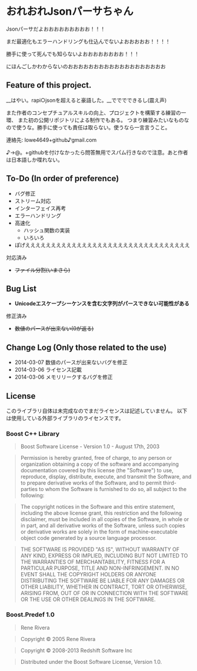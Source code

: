 ﻿
おれおれJsonパーサちゃん
===============================================================================

Jsonパーサだよおおおおおおおおお！！！

まだ最適化もエラーハンドリングも仕込んでないよおおおおお！！！！

勝手に使って死んでも知らないよおおおおおおおお！！！

にほんごしかわからないのおおおおおおおおおおおおおおおおおおお

Feature of this project.
-------------------------------------------------------------------------------
__はやい。rapi○jsonを超えると豪語した。__でででできるし(震え声)

また作者のコンセプチュアルスキルの向上、プロジェクトを構築する練習の一環、
また初の公開リポジトリによる制作でもある。
つまり練習みたいなものなので使うな。勝手に使っても責任は取らない。使うなら一言言うこと。

連絡先: lowe4649+github♪gmail.com

♪→@。+githubを付けなかったら問答無用でスパム行きなので注意。あと作者は日本語しか喋れない。

To-Do (In order of preference)
-------------------------------------------------------------------------------
* バグ修正
* ストリーム対応
* インターフェイス再考
* エラーハンドリング
* 高速化
	- ハッシュ関数の実装
	- いろいろ
* ぽげええええええええええええええええええええええええええええええええ

対応済み

* ~~ファイル分割(いまさら)~~

Bug List
-------------------------------------------------------------------------------
* __Unicodeエスケープシーケンスを含む文字列がパースできない可能性がある__

修正済み

* ~~数値のパースが出来ない(0が返る)~~

Change Log (Only those related to the use)
-------------------------------------------------------------------------------
* 2014-03-07 数値のパースが出来ないバグを修正
* 2014-03-06 ライセンス記載
* 2014-03-06 メモリリークするバグを修正

License
-------------------------------------------------------------------------------
このライブラリ自体は未完成なのでまだライセンスは記述していません。
以下は使用している外部ライブラリのライセンスです。

### Boost C++ Library
> Boost Software License - Version 1.0 - August 17th, 2003

> Permission is hereby granted, free of charge, to any person or organization
obtaining a copy of the software and accompanying documentation covered by
this license (the "Software") to use, reproduce, display, distribute,
execute, and transmit the Software, and to prepare derivative works of the
Software, and to permit third-parties to whom the Software is furnished to
do so, all subject to the following:

> The copyright notices in the Software and this entire statement, including
the above license grant, this restriction and the following disclaimer,
must be included in all copies of the Software, in whole or in part, and
all derivative works of the Software, unless such copies or derivative
works are solely in the form of machine-executable object code generated by
a source language processor.

> THE SOFTWARE IS PROVIDED "AS IS", WITHOUT WARRANTY OF ANY KIND, EXPRESS OR
IMPLIED, INCLUDING BUT NOT LIMITED TO THE WARRANTIES OF MERCHANTABILITY,
FITNESS FOR A PARTICULAR PURPOSE, TITLE AND NON-INFRINGEMENT. IN NO EVENT
SHALL THE COPYRIGHT HOLDERS OR ANYONE DISTRIBUTING THE SOFTWARE BE LIABLE
FOR ANY DAMAGES OR OTHER LIABILITY, WHETHER IN CONTRACT, TORT OR OTHERWISE,
ARISING FROM, OUT OF OR IN CONNECTION WITH THE SOFTWARE OR THE USE OR OTHER
DEALINGS IN THE SOFTWARE.

### Boost.Predef 1.0
> Rene Rivera

> Copyright © 2005 Rene Rivera

> Copyright © 2008-2013 Redshift Software Inc

> Distributed under the Boost Software License, Version 1.0.